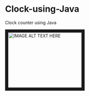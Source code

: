 # Clock-using-Java
Clock counter using Java

<a href="http://www.youtube.com/watch?feature=player_embedded&v=YOUTUBE_VIDEO_ID_HERE
" target="_blank"><img src="https://www.youtube.com/watch?v=iGHZjYMeToc" 
alt="IMAGE ALT TEXT HERE" width="240" height="180" border="10" /></a>
